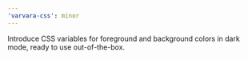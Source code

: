 ```yaml
---
'varvara-css': minor
---
```


Introduce CSS variables for foreground and background colors in dark mode, ready to use out-of-the-box.
